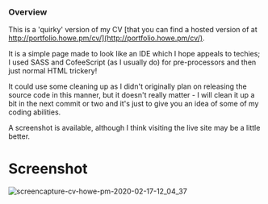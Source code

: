### Overview

This is a 'quirky' version of my CV [that you can find a hosted version of at http://portfolio.howe.pm/cv/](http://portfolio.howe.pm/cv/).



It is a simple page made to look like an IDE which I hope appeals to techies;  I used SASS and CofeeScript (as I usually do) for pre-processors and then just normal HTML trickery!



It could use some cleaning up as I didn't originally plan on releasing the source code in this manner, but it doesn't really matter - I will clean it up a bit in the next commit or two and it's just to give you an idea of some of my coding abilities.



A screenshot is available, although I think visiting the live site may be a little better.



# Screenshot

![screencapture-cv-howe-pm-2020-02-17-12_04_37](C:\Users\Alex\Desktop\cv\readme\img\screencapture-cv-howe-pm-2020-02-17-12_04_37.png)